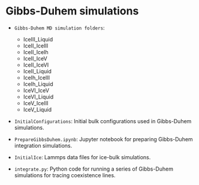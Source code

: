 
# Gibbs-Duhem simulations

* ```Gibbs-Duhem MD simulation folders```:

	* IceIII_Liquid
	* IceII_IceIII
	* IceII_IceIh
	* IceII_IceV
	* IceII_IceVI
	* IceII_Liquid
	* IceIh_IceIII
	* IceIh_Liquid
	* IceVI_IceV
	* IceVI_Liquid
	* IceV_IceIII
	* IceV_Liquid


* ```InitialConfigurations```: Initial bulk configurations used in Gibbs-Duhem simulations.
* ```PrepareGibbsDuhem.ipynb```: Jupyter notebook for preparing Gibbs-Duhem integration simulations.
* ```InitialIce```: Lammps data files for ice-bulk simulations. 
* ```integrate.py```: Python code for running a series of Gibbs-Duhem simulations for tracing coexistence lines.

